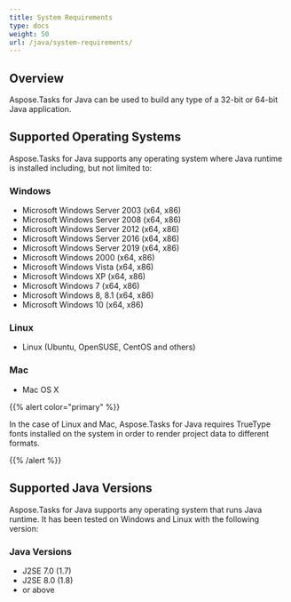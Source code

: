 ```yaml
---
title: System Requirements
type: docs
weight: 50
url: /java/system-requirements/
---
```


## **Overview**
Aspose.Tasks for Java can be used to build any type of a 32-bit or 64-bit Java application.
## **Supported Operating Systems**
Aspose.Tasks for Java supports any operating system where Java runtime is installed including, but not limited to:
### **Windows**
- Microsoft Windows Server 2003 (x64, x86)
- Microsoft Windows Server 2008 (x64, x86)
- Microsoft Windows Server 2012 (x64, x86)
- Microsoft Windows Server 2016 (x64, x86)
- Microsoft Windows Server 2019 (x64, x86)
- Microsoft Windows 2000 (x64, x86)
- Microsoft Windows Vista (x64, x86)
- Microsoft Windows XP (x64, x86)
- Microsoft Windows 7 (x64, x86)
- Microsoft Windows 8, 8.1 (x64, x86)
- Microsoft Windows 10 (x64, x86)
### **Linux**
- Linux (Ubuntu, OpenSUSE, CentOS and others)
### **Mac**
- Mac OS X



{{% alert color="primary" %}} 

In the case of Linux and Mac, Aspose.Tasks for Java requires TrueType fonts installed on the system in order to render project data to different formats.

{{% /alert %}} 


## **Supported Java Versions**
Aspose.Tasks for Java supports any operating system that runs Java runtime. It has been tested on Windows and Linux with the following version:
### **Java Versions**
- J2SE 7.0 (1.7)
- J2SE 8.0 (1.8)
- or above
